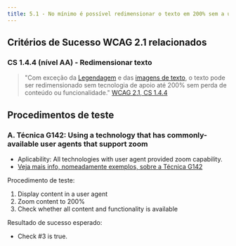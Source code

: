 ```yaml
---
title: 5.1 - No mínimo é possível redimensionar o texto em 200% sem a utilização de tecnologias de apoio
---
```


## Critérios de Sucesso WCAG 2.1 relacionados

### CS 1.4.4 (nível AA) - Redimensionar texto

> "Com exceção da [Legendagem](https://www.acessibilidade.gov.pt/wcag/#dfn-captions) e das [imagens de texto](https://www.acessibilidade.gov.pt/wcag/#dfn-images-of-text), o texto pode ser redimensionado sem tecnologia de apoio até 200% sem perda de conteúdo ou funcionalidade." [WCAG 2.1, CS 1.4.4](https://www.acessibilidade.gov.pt/wcag/#x1-4-4-resize-text)

## Procedimentos de teste

### A. Técnica G142: Using a technology that has commonly-available user agents that support zoom

- Aplicability: All technologies with user agent provided zoom capability.
- [Veja mais info, nomeadamente exemplos, sobre a Técnica G142](https://www.w3.org/WAI/WCAG21/Techniques/general/G142.html)

Procedimento de teste:

1. Display content in a user agent
2. Zoom content to 200%
3. Check whether all content and functionality is available

Resultado de sucesso esperado:

- Check #3 is true.
 

